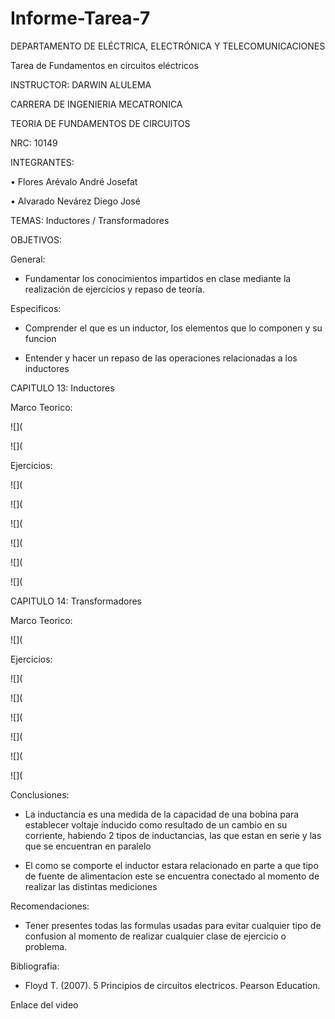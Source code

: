 # Informe-Tarea-7

DEPARTAMENTO DE ELÉCTRICA, ELECTRÓNICA Y TELECOMUNICACIONES

Tarea de Fundamentos en circuitos eléctricos

INSTRUCTOR: DARWIN ALULEMA

CARRERA DE INGENIERIA MECATRONICA

TEORIA DE FUNDAMENTOS DE CIRCUITOS

NRC: 10149

INTEGRANTES:

• Flores Arévalo André Josefat

• Alvarado Nevárez Diego José

TEMAS: Inductores / Transformadores

OBJETIVOS:

General:

- Fundamentar los conocimientos impartidos en clase mediante la realización de ejercicios y repaso de teoría.

Especificos:

- Comprender el que es un inductor, los elementos que lo componen y su funcion

-	Entender y hacer un repaso de las operaciones relacionadas a los inductores

CAPITULO 13: Inductores

Marco Teorico:

![](

![](

Ejercicios:

![](

![](

![](

![](

![](

![](

CAPITULO 14: Transformadores

Marco Teorico:

![](

Ejercicios:

![](

![](

![](

![](

![](

![](

Conclusiones:

- La inductancia es una medida de la capacidad de una bobina para establecer voltaje inducido como resultado de un cambio en su corriente, habiendo 2 tipos de inductancias, las que estan en serie y las que se encuentran en paralelo

- El como se comporte el inductor estara relacionado en parte a que tipo de fuente de alimentacion este se encuentra conectado al momento de realizar las distintas mediciones

Recomendaciones:

- Tener presentes todas las formulas usadas para evitar cualquier tipo de confusion al momento de realizar cualquier clase de ejercicio o problema.

Bibliografia:

- Floyd T. (2007). 5 Principios de circuitos electricos. Pearson Education.

Enlace del video
